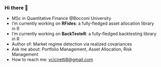 ### Hi there 👋
- MSc in Quantitative Finance @Bocconi University
- I’m currently working on **RFides**: a fully-fledged asset allocation library in R
- I’m currently working on **BackTesteR**: a fully-fledged backtesting library in R
- Author of: Market regime detection via realized covariances
- Ask me about: Portfolio Management, Asset Allocation, Risk Management
- How to reach me: vciciretti8@gmail.com
